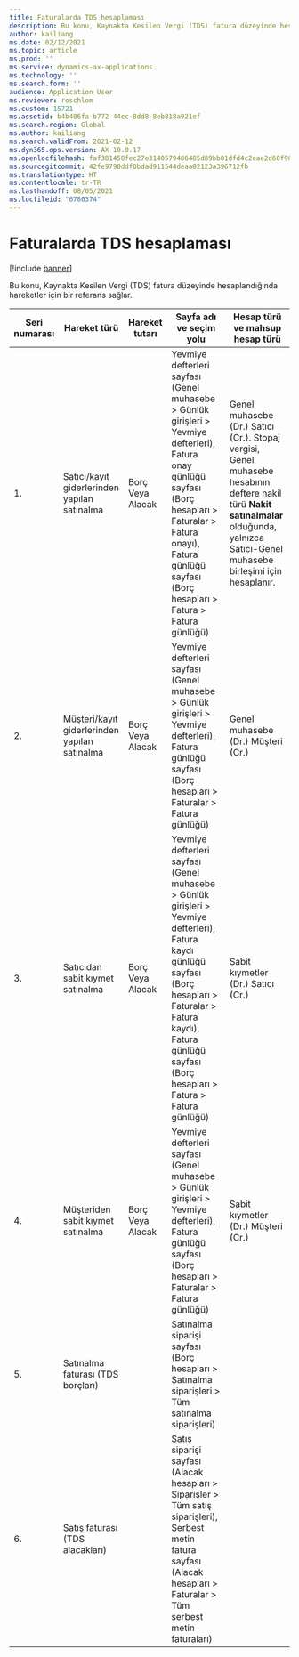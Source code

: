 ```yaml
---
title: Faturalarda TDS hesaplaması
description: Bu konu, Kaynakta Kesilen Vergi (TDS) fatura düzeyinde hesaplandığında hareketler için bir referans sağlar.
author: kailiang
ms.date: 02/12/2021
ms.topic: article
ms.prod: ''
ms.service: dynamics-ax-applications
ms.technology: ''
ms.search.form: ''
audience: Application User
ms.reviewer: roschlom
ms.custom: 15721
ms.assetid: b4b406fa-b772-44ec-8dd8-8eb818a921ef
ms.search.region: Global
ms.author: kailiang
ms.search.validFrom: 2021-02-12
ms.dyn365.ops.version: AX 10.0.17
ms.openlocfilehash: faf381458fec27e3140579486485d89bb81dfd4c2eae2d60f906c69491009f4c
ms.sourcegitcommit: 42fe9790ddf0bdad911544deaa82123a396712fb
ms.translationtype: HT
ms.contentlocale: tr-TR
ms.lasthandoff: 08/05/2021
ms.locfileid: "6780374"
---
```

# <a name="tds-calculation-on-invoices"></a>Faturalarda TDS hesaplaması

[!include [banner](../includes/banner.md)]

Bu konu, Kaynakta Kesilen Vergi (TDS) fatura düzeyinde hesaplandığında hareketler için bir referans sağlar.

| Seri numarası | Hareket türü                                 | Hareket tutarı | Sayfa adı ve seçim yolu                                 | Hesap türü ve mahsup hesap türü                         |
| ------------- | ------------------------------------------------ | ------------------ | ------------------------------------------------------------ | ------------------------------------------------------------ |
| 1.            | Satıcı/kayıt giderlerinden yapılan satınalma   | Borç  Veya  Alacak  | Yevmiye defterleri sayfası (Genel muhasebe > Günlük girişleri > Yevmiye defterleri), Fatura onay günlüğü sayfası (Borç hesapları > Faturalar > Fatura onayı), Fatura günlüğü sayfası (Borç hesapları > Fatura > Fatura günlüğü) | Genel muhasebe (Dr.)  Satıcı (Cr.).  Stopaj vergisi, Genel muhasebe hesabının deftere nakil türü **Nakit** **satınalmalar** olduğunda, yalnızca Satıcı-Genel muhasebe  birleşimi için hesaplanır. |
| 2.            | Müşteri/kayıt giderlerinden yapılan satınalma | Borç  Veya  Alacak  | Yevmiye defterleri sayfası (Genel muhasebe >  Günlük girişleri > Yevmiye defterleri), Fatura günlüğü sayfası (Borç hesapları >  Faturalar > Fatura günlüğü) | Genel muhasebe (Dr.)  Müşteri (Cr.)                                 |
| 3.            | Satıcıdan sabit kıymet satınalma              | Borç  Veya  Alacak  | Yevmiye defterleri sayfası (Genel muhasebe > Günlük girişleri > Yevmiye defterleri), Fatura kaydı günlüğü sayfası (Borç hesapları > Faturalar > Fatura kaydı), Fatura günlüğü sayfası (Borç hesapları > Fatura > Fatura günlüğü) | Sabit kıymetler (Dr.)  Satıcı (Cr.)                             |
| 4.            | Müşteriden sabit kıymet satınalma            | Borç  Veya  Alacak  | Yevmiye defterleri sayfası (Genel muhasebe >  Günlük girişleri > Yevmiye defterleri), Fatura günlüğü sayfası (Borç hesapları >  Faturalar > Fatura günlüğü) | Sabit kıymetler (Dr.)  Müşteri (Cr.)                           |
| 5.            | Satınalma faturası  (TDS borçları)                  |                    | Satınalma siparişi sayfası (Borç hesapları > Satınalma siparişleri > Tüm satınalma siparişleri) |                                                              |
| 6.            | Satış faturası  (TDS alacakları)                  |                    | Satış siparişi sayfası (Alacak hesapları > Siparişler > Tüm satış siparişleri), Serbest metin fatura sayfası (Alacak hesapları > Faturalar > Tüm serbest metin faturaları) |                                                              |
